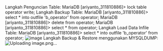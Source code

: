 Langkah Penguncian Table: MariaDB [ariyanto_311810886]> lock table operator write;
Langkah Backup Table: MariaDB [ariyanto_311810886]> select * into outfile 'b_operator' from operator;
MariaDB [ariyanto_311810886]> delete from operator;
MariaDB [ariyanto_311810886]> select * from operator;
Langkah Load Data Infile Table: MariaDB [ariyanto_311810886]> select * into outfile 'b_operator' from operator;
![image](https://user-images.githubusercontent.com/85496876/122761364-5c5eb400-d2c6-11eb-933f-f3dc7db5316a.png)
Langkah Backup & Restore menggunakan MYSQLDUMP: 
![Uploading image.png…]()
